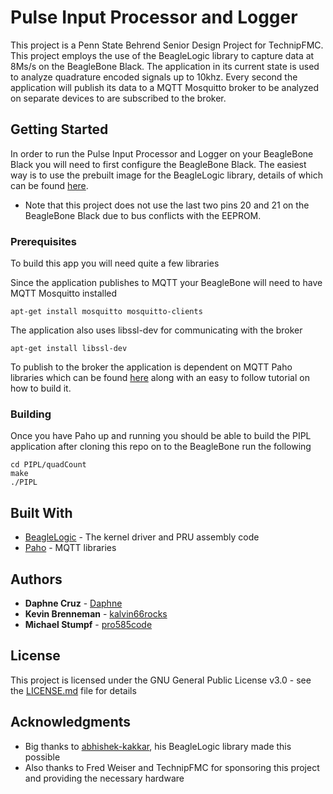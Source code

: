 # Pulse Input Processor and Logger 

This project is a Penn State Behrend Senior Design Project for TechnipFMC. This project employs the use of the BeagleLogic library to capture data at 8Ms/s on the BeagleBone Black. The application in its current state is used to analyze quadrature encoded signals up to 10khz. Every second the application will publish its data to a MQTT Mosquitto broker to be analyzed on separate devices to are subscribed to the broker. 

## Getting Started

In order to run the Pulse Input Processor and Logger on your BeagleBone Black you will need to first configure the BeagleBone Black. The easiest way is to use the prebuilt image for the BeagleLogic library, details of which can be found [here](https://github.com/abhishek-kakkar/BeagleLogic/wiki/BeagleLogic-%22no-setup-required%22-setup:-Introducing-System-Image!). 

* Note that this project does not use the last two pins 20 and 21 on the BeagleBone Black due to bus conflicts with the EEPROM. 


### Prerequisites

To build this app you will need quite a few libraries 

Since the application publishes to MQTT your BeagleBone will need to have MQTT Mosquitto installed
```
apt-get install mosquitto mosquitto-clients  
```

The application also uses libssl-dev for communicating with the broker 
```
apt-get install libssl-dev  
```

To publish to the broker the application is dependent on MQTT Paho libraries which can be found
[here](https://eclipse.org/paho/clients/c/) along with an easy to follow tutorial on how to build it. 

### Building
Once you have Paho up and running you should be able to build the PIPL application after cloning this repo on to the BeagleBone run the following 

```
cd PIPL/quadCount
make
./PIPL
```
## Built With

* [BeagleLogic](https://github.com/abhishek-kakkar/BeagleLogic/wiki) - The kernel driver and PRU assembly code 
* [Paho](https://eclipse.org/paho/clients/c/) - MQTT libraries 

## Authors

* **Daphne Cruz**     - [Daphne](https://github.com/daphnecruz)
* **Kevin Brenneman** - [kalvin66rocks](https://github.com/kalvin66rocks)
* **Michael Stumpf**  - [pro585code](https://github.com/pro585code)

## License

This project is licensed under the GNU General Public License v3.0 - see the [LICENSE.md](LICENSE) file for details

## Acknowledgments

* Big thanks to [abhishek-kakkar](https://github.com/abhishek-kakkar), his BeagleLogic library made this possible
* Also thanks to Fred Weiser and TechnipFMC for sponsoring this project and providing the necessary hardware 




